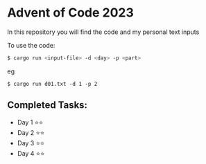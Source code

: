 Advent of Code 2023
===================


In this repository you will find the code and my personal text inputs

To use the code:

```sh
$ cargo run <input-file> -d <day> -p <part>
```
eg
```
$ cargo run d01.txt -d 1 -p 2
```

Completed Tasks:
----------------

- Day 1 ⭐️⭐️
- Day 2 ⭐️⭐️
- Day 3 ⭐️⭐
- Day 4 ⭐️⭐
